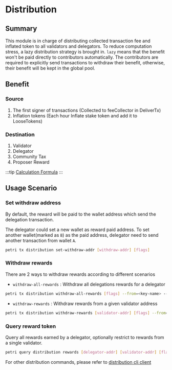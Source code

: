 # Distribution

## Summary

This module is in charge of distributing collected transaction fee and inflated token to all validators and delegators. To reduce computation stress, a lazy distribution strategy is brought in. `lazy` means that the benefit won't be paid directly to contributors automatically. The contributors are required to explicitly send transactions to withdraw their benefit, otherwise, their benefit will be kept in the global pool.

## Benefit

### Source

1. The first signer of transactions (Collected to feeCollector in DeliverTx)
2. Inflation tokens (Each hour Inflate stake token and add it to LooseTokens)

### Destination

1. Validator
2. Delegator
3. Community Tax
4. Proposer Reward

:::tip
[Calculation Formula](../concepts/general-concepts.md#staking-rewards-calculation-formula)
:::

## Usage Scenario

### Set withdraw address

By default, the reward will be paid to the wallet address which send the delegation transaction.

The delegator could set a new wallet as reward paid address. To set another wallet(marked as `B`) as the paid address, delegator need to send another transaction from wallet `A`.

```bash
petri tx distribution set-withdraw-addr [withdraw-addr] [flags]
```  

### Withdraw rewards

There are 2 ways to withdraw rewards according to different scenarios

- `withdraw-all-rewards` : Withdraw all delegations rewards for a delegator

```bash
petri tx distribution withdraw-all-rewards [flags] --from=<key-name> --fees=0.3petri --chain-id=petrihub
```

- `withdraw-rewards` : Withdraw rewards from a given validator address

```bash
petri tx distribution withdraw-rewards [validator-addr] [flags] --from=<key-name> --fees=0.3petri --chain-id=petrihub
```

### Query reward token

Query all rewards earned by a delegator, optionally restrict to rewards from a single validator.

```bash
petri query distribution rewards [delegator-addr] [validator-addr] [flags]
```

For other distribution commands, please refer to [distribution cli client](../cli-client/distribution.md)
